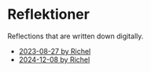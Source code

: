 # Reflektioner

Reflections that are written down digitally.

- [2023-08-27 by Richel](20230827_richel/README.md)
- [2024-12-08 by Richel](20241208_richel/README.md)
